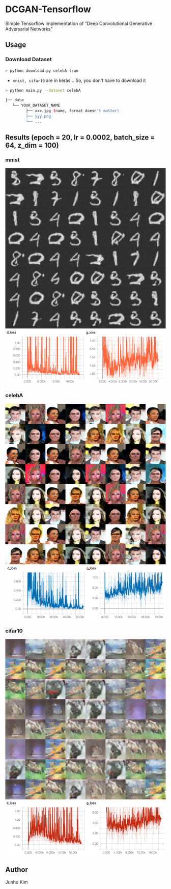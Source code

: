 # DCGAN-Tensorflow
SImple Tensorflow implementation of "Deep Convolutional Generative Adversarial Networks" 

## Usage
### Download Dataset
```bash
> python download.py celebA lsun
```

* `mnist, cifar10` are in keras... So, you don't have to download it


```bash
> python main.py --dataset celebA
```

```bash
├── data
   └── YOUR_DATASET_NAME
         ├── xxx.jpg (name, format doesn't matter)
         ├── yyy.png
         └── ...
```

## Results (epoch = 20, lr = 0.0002, batch_size = 64, z_dim = 100)
### mnist
![mnist](./assests/mnist.png)
![mnist_loss](./assests/mnist_loss.png)

### celebA
![celebA](./assests/celebA.png)
![celebA_loss](./assests/celebA_loss.png)

### cifar10
![cifar10](./assests/cifar10.png)
![cifar10_loss](./assests/cifar10_loss.png)

## Author
Junho Kim
